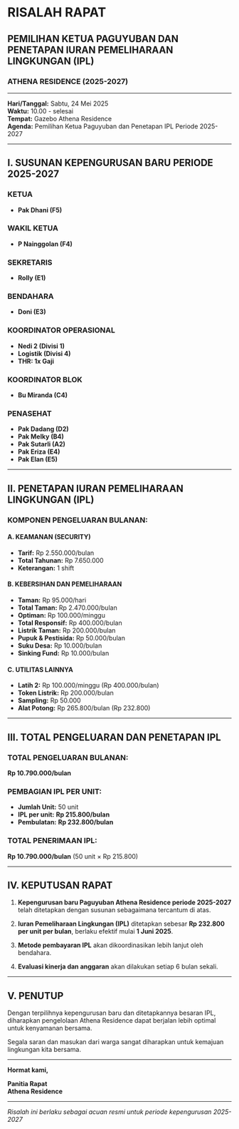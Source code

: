 # RISALAH RAPAT
## PEMILIHAN KETUA PAGUYUBAN DAN PENETAPAN IURAN PEMELIHARAAN LINGKUNGAN (IPL)
### ATHENA RESIDENCE (2025-2027)

---

**Hari/Tanggal:** Sabtu, 24 Mei 2025  
**Waktu:** 10.00 - selesai  
**Tempat:** Gazebo Athena Residence  
**Agenda:** Pemilihan Ketua Paguyuban dan Penetapan IPL Periode 2025-2027

---

## I. SUSUNAN KEPENGURUSAN BARU PERIODE 2025-2027

### **KETUA**
- **Pak Dhani (F5)**

### **WAKIL KETUA**
- **P Nainggolan (F4)**

### **SEKRETARIS**
- **Rolly (E1)**

### **BENDAHARA**
- **Doni (E3)**

### **KOORDINATOR OPERASIONAL**
- **Nedi 2 (Divisi 1)**
- **Logistik (Divisi 4)**
- **THR: 1x Gaji**

### **KOORDINATOR BLOK**
- **Bu Miranda (C4)**

### **PENASEHAT**
- **Pak Dadang (D2)**
- **Pak Melky (B4)**
- **Pak Sutarli (A2)**
- **Pak Eriza (E4)**
- **Pak Elan (E5)**

---

## II. PENETAPAN IURAN PEMELIHARAAN LINGKUNGAN (IPL)

### **KOMPONEN PENGELUARAN BULANAN:**

#### **A. KEAMANAN (SECURITY)**
- **Tarif:** Rp 2.550.000/bulan
- **Total Tahunan:** Rp 7.650.000
- **Keterangan:** 1 shift

#### **B. KEBERSIHAN DAN PEMELIHARAAN**
- **Taman:** Rp 95.000/hari
- **Total Taman:** Rp 2.470.000/bulan
- **Optiman:** Rp 100.000/minggu
- **Total Responsif:** Rp 400.000/bulan
- **Listrik Taman:** Rp 200.000/bulan
- **Pupuk & Pestisida:** Rp 50.000/bulan
- **Suku Desa:** Rp 10.000/bulan
- **Sinking Fund:** Rp 10.000/bulan

#### **C. UTILITAS LAINNYA**
- **Latih 2:** Rp 100.000/minggu (Rp 400.000/bulan)
- **Token Listrik:** Rp 200.000/bulan
- **Sampling:** Rp 50.000
- **Alat Potong:** Rp 265.800/bulan (Rp 232.800)

---

## III. TOTAL PENGELUARAN DAN PENETAPAN IPL

### **TOTAL PENGELUARAN BULANAN:**
**Rp 10.790.000/bulan**

### **PEMBAGIAN IPL PER UNIT:**
- **Jumlah Unit:** 50 unit
- **IPL per unit:** **Rp 215.800/bulan**
- **Pembulatan:** **Rp 232.800/bulan**

### **TOTAL PENERIMAAN IPL:**
**Rp 10.790.000/bulan** (50 unit × Rp 215.800)

---

## IV. KEPUTUSAN RAPAT

1. **Kepengurusan baru Paguyuban Athena Residence periode 2025-2027** telah ditetapkan dengan susunan sebagaimana tercantum di atas.

2. **Iuran Pemeliharaan Lingkungan (IPL)** ditetapkan sebesar **Rp 232.800 per unit per bulan**, berlaku efektif mulai **1 Juni 2025**.

3. **Metode pembayaran IPL** akan dikoordinasikan lebih lanjut oleh bendahara.

4. **Evaluasi kinerja dan anggaran** akan dilakukan setiap 6 bulan sekali.

---

## V. PENUTUP

Dengan terpilihnya kepengurusan baru dan ditetapkannya besaran IPL, diharapkan pengelolaan Athena Residence dapat berjalan lebih optimal untuk kenyamanan bersama.

Segala saran dan masukan dari warga sangat diharapkan untuk kemajuan lingkungan kita bersama.

---

**Hormat kami,**

**Panitia Rapat**  
**Athena Residence**

---

*Risalah ini berlaku sebagai acuan resmi untuk periode kepengurusan 2025-2027*
